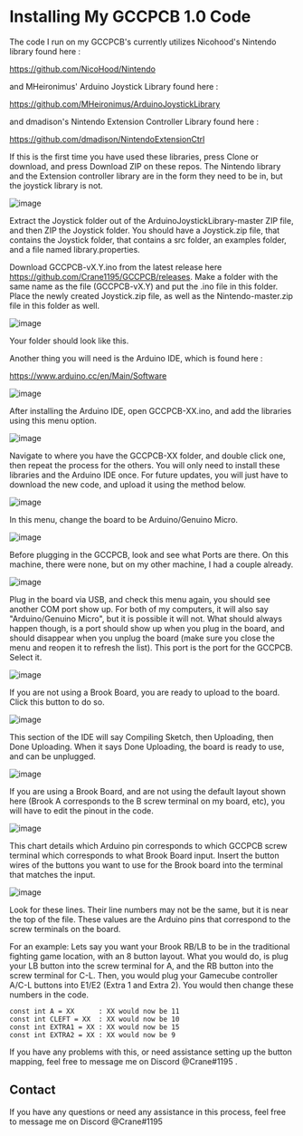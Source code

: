 # Installing My GCCPCB 1.0 Code

The code I run on my GCCPCB's currently utilizes Nicohood's Nintendo library found here :

https://github.com/NicoHood/Nintendo

and MHeironimus' Arduino Joystick Library found here :

https://github.com/MHeironimus/ArduinoJoystickLibrary

and dmadison's Nintendo Extension Controller Library found here :

https://github.com/dmadison/NintendoExtensionCtrl

If this is the first time you have used these libraries, press Clone or download, and press Download ZIP on these repos. The Nintendo library and the Extension controller library are in the form they need to be in, but the joystick library is not.

![image](https://i.imgur.com/qxkgcJC.png)

Extract the Joystick folder out of the ArduinoJoystickLibrary-master ZIP file, and then ZIP the Joystick folder. You should have a Joystick.zip file, that contains the Joystick folder, that contains a src folder, an examples folder, and a file named library.properties.

Download GCCPCB-vX.Y.ino from the latest release here https://github.com/Crane1195/GCCPCB/releases. Make a folder with the same name as the file (GCCPCB-vX.Y) and put the .ino file in this folder. Place the newly created Joystick.zip file, as well as the Nintendo-master.zip file in this folder as well.

![image](https://i.imgur.com/W2LNSte.png)

Your folder should look like this.

Another thing you will need is the Arduino IDE, which is found here :

https://www.arduino.cc/en/Main/Software

![image](https://i.imgur.com/lZlK5E5.png)

After installing the Arduino IDE, open GCCPCB-XX.ino, and add the libraries using this menu option.

![image](https://i.imgur.com/RMcqLRM.png)

Navigate to where you have the GCCPCB-XX folder, and double click one, then repeat the process for the others. You will only need to install these libraries and the Arduino IDE once. For future updates, you will just have to download the new code, and upload it using the method below.

![image](https://i.imgur.com/Bc7xqCz.png)

In this menu, change the board to be Arduino/Genuino Micro.

![image](https://i.imgur.com/IPdVq6B.png)

Before plugging in the GCCPCB, look and see what Ports are there. On this machine, there were none, but on my other machine, I had a couple already.

![image](https://i.imgur.com/GjqfGvJ.png)

Plug in the board via USB, and check this menu again, you should see another COM port show up. For both of my computers, it will also say "Arduino/Genuino Micro", but it is possible it will not. What should always happen though, is a port should show up when you plug in the board, and should disappear when you unplug the board (make sure you close the menu and reopen it to refresh the list). This port is the port for the GCCPCB. Select it.

![image](https://i.imgur.com/u16W9HK.png)

If you are not using a Brook Board, you are ready to upload to the board. Click this button to do so.

![image](https://i.imgur.com/CY3OeIv.png)

This section of the IDE will say Compiling Sketch, then Uploading, then Done Uploading. When it says Done Uploading, the board is ready to use, and can be unplugged.

![image](https://i.imgur.com/8f7lK0G.png)

If you are using a Brook Board, and are not using the default layout shown here (Brook A corresponds to the B screw terminal on my board, etc), you will have to edit the pinout in the code.

![image](https://i.imgur.com/2Sreh0V.png)

This chart details which Arduino pin corresponds to which GCCPCB screw terminal which corresponds to what Brook Board input. Insert the button wires of the buttons you want to use for the Brook board into the terminal that matches the input.

![image](https://i.imgur.com/SL0nwQw.png)

Look for these lines. Their line numbers may not be the same, but it is near the top of the file. These values are the Arduino pins that correspond to the screw terminals on the board.

For an example: Lets say you want your Brook RB/LB to be in the traditional fighting game location, with an 8 button layout. What you would do, is plug your LB button into the screw terminal for A, and the RB button into the screw terminal for C-L. Then, you would plug your Gamecube controller A/C-L buttons into E1/E2 (Extra 1 and Extra 2). You would then change these numbers in the code.

```
const int A = XX      : XX would now be 11
const int CLEFT = XX  : XX would now be 10
const int EXTRA1 = XX : XX would now be 15
const int EXTRA2 = XX : XX would now be 9
```
If you have any problems with this, or need assistance setting up the button mapping, feel free to message me on Discord @Crane#1195 .

## Contact
If you have any questions or need any assistance in this process, feel free to message me on Discord @Crane#1195
